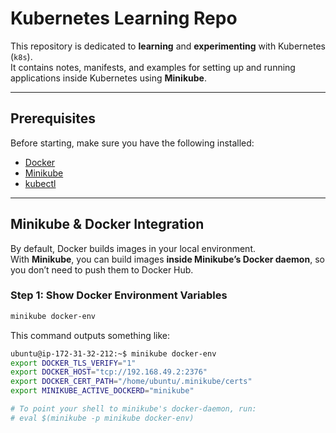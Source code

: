 # Kubernetes Learning Repo

This repository is dedicated to **learning** and **experimenting** with Kubernetes (`k8s`).  
It contains notes, manifests, and examples for setting up and running applications inside Kubernetes using **Minikube**.

---

## Prerequisites

Before starting, make sure you have the following installed:

- [Docker](https://docs.docker.com/get-docker/)
- [Minikube](https://minikube.sigs.k8s.io/docs/start/)
- [kubectl](https://kubernetes.io/docs/tasks/tools/)

---

## Minikube & Docker Integration

By default, Docker builds images in your local environment.  
With **Minikube**, you can build images **inside Minikube’s Docker daemon**, so you don’t need to push them to Docker Hub.

### Step 1: Show Docker Environment Variables
```bash
minikube docker-env
```
This command outputs something like:
```bash
ubuntu@ip-172-31-32-212:~$ minikube docker-env
export DOCKER_TLS_VERIFY="1"
export DOCKER_HOST="tcp://192.168.49.2:2376"
export DOCKER_CERT_PATH="/home/ubuntu/.minikube/certs"
export MINIKUBE_ACTIVE_DOCKERD="minikube"

# To point your shell to minikube's docker-daemon, run:
# eval $(minikube -p minikube docker-env)
```

